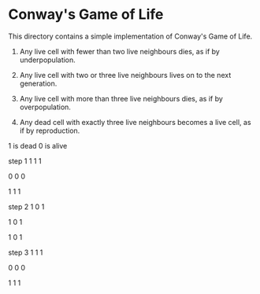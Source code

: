 # Conway's Game of Life

This directory contains a simple implementation of Conway's Game of Life.
 
1) Any live cell with fewer than two live neighbours dies, as if by underpopulation.

2) Any live cell with two or three live neighbours lives on to the next generation.

3) Any live cell with more than three live neighbours dies, as if by overpopulation.

4) Any dead cell with exactly three live neighbours becomes a live cell, as if by reproduction.
 
1 is dead
0 is alive
 
step 1
1 1 1 

0 0 0

1 1 1
 
step 2
1 0 1

1 0 1

1 0 1
 
step 3
1 1 1

0 0 0

1 1 1
